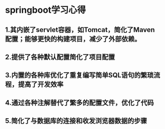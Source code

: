 # springboot学习心得

## 1.其内嵌了servlet容器，如Tomcat，简化了Maven配置；能够更快的构建项目，减少了外部依赖。

## 2.提供了各种默认配置简化了项目配置

## 3.内置的各种库优化了重复编写简单SQL语句的繁琐流程，提高了开发效率

## 4.通过各种注解替代了繁多的配置文件，优化了代码

## 5.简化了与数据库的连接和收发浏览器数据的步骤
